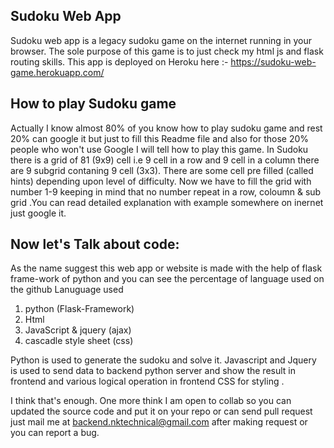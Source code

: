## Sudoku Web App
 Sudoku web app is a legacy sudoku game on the internet running in your browser.
 The sole purpose of this game is to just check my html js and flask routing skills. 
 This app is deployed on Heroku here :- https://sudoku-web-game.herokuapp.com/
## How to play Sudoku game
 Actually I know almost 80% of you know how to play sudoku game and rest 20% can google it but just to fill this Readme file and also for those 20% people who won't use Google I will tell how to play this game.
    In Sudoku there is a grid of 81 (9x9) cell i.e 9 cell in a row and 9 cell in a column there are 9 subgrid contaning 9 cell (3x3). There are some cell pre filled (called hints) depending upon level of difficulty.
    Now we have to fill the grid with number 1-9 keeping in mind that no number repeat in a row, coloumn & sub grid .You can read detailed explanation with example somewhere on inernet just google it.

## Now let's Talk about code:
 As the name suggest this web app or website is made with the help of flask frame-work of python and you can see the percentage of language used on the github Lanuguage used
1. python (Flask-Framework)
2. Html 
3. JavaScript & jquery (ajax)
4. cascadle style sheet (css) 

 Python is used to generate the sudoku and solve it. Javascript and Jquery is used to send data to backend python server and show the result in frontend and various logical operation in frontend 
    CSS for styling .

I think that's enough.
One more think I am open to collab so you can updated the source code and put it on your repo or can send pull request just mail me at backend.nktechnical@gmail.com after making request or you can report a bug.
